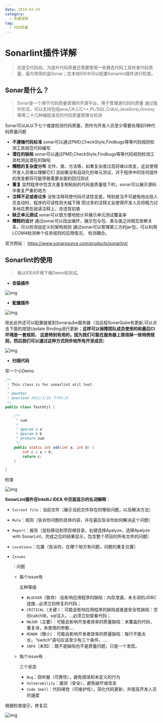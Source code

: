 ```yaml
---
date: 2019-03-29
category:
  - 质量保障
tag:
  - 代码质量
---
```

# Sonarlint插件详解 

> 在提交代码前，为提升代码质量还需要使用一些静态代码工具检查代码质量，最为常用的是Sonar；在本地IDE中可以配置Sonarlint插件进行检查。

## Sonar是什么？

> Sonar是一个用于代码质量管理的开源平台，用于管理源代码的质量 通过插件形式，可以支持包括java,C#,C/C++,PL/SQL,Cobol,JavaScrip,Groovy等等二十几种编程语言的代码质量管理与检测

Sonar可以从以下七个维度检测代码质量，而作为开发人员至少需要处理前5种代码质量问题

- **不遵循代码标准** sonar可以通过PMD,CheckStyle,Findbugs等等代码规则检测工具规范代码编写
- **潜在的缺陷** sonar可以通过PMD,CheckStyle,Findbugs等等代码规则检测工具检测出潜在的缺陷
- **糟糕的复杂度分布** 文件、类、方法等，如果复杂度过高将难以改变，这会使得开发人员难以理解它们 且如果没有自动化的单元测试，对于程序中的任何组件的改变都将可能导致需要全面的回归测试
- **重复** 显然程序中包含大量复制粘贴的代码是质量低下的，sonar可以展示源码中重复严重的地方
- **注释不足或者过多** 没有注释将使代码可读性变差，特别是当不可避免地出现人员变动时，程序的可读性将大幅下降 而过多的注释又会使得开发人员将精力过多地花费在阅读注释上，亦违背初衷
- **缺乏单元测试** sonar可以很方便地统计并展示单元测试覆盖率
- **糟糕的设计** 通过sonar可以找出循环，展示包与包、类与类之间相互依赖关系，可以检测自定义的架构规则 通过sonar可以管理第三方的jar包，可以利用LCOM4检测单个任务规则的应用情况， 检测耦合。

官方网站： https://www.sonarsource.com/products/sonarlint/

## Sonarlint的使用

> 我以IDEA环境下做Demo和测试。

- **安装插件**

![img](https://www.pdai.tech/images/develop/ut/dev-qt-sonarlint-1.png)

- **配置插件**

![img](https://www.pdai.tech/images/develop/ut/dev-qt-sonarlint-3.png)

除此此外还可以配置链接到Sonarqube服务器（当远程SonarQube有更新,可以点击下面的按钮Update Binding进行更新；**这样可以保障团队成员使用的和最后CI环境是一套规则， 这是特别有用的，因为我们可能在服务器上禁用掉一些特例规则，然后我们可以通过这种方式同步给所有开发成员**）

![img](https://www.pdai.tech/images/develop/ut/dev-qt-sonarlint-2.png)

- **扫描代码**

写一个小Demo

```java
/**
 * This class is for sonarlint util test.
 *
 * @author
 * @version 2021/1/29 下午8:25
 */
public class TestUtil {

    /**
     * sum.
     *
     * @param a a
     * @param b b
     * @return sum
     */
    public static int add(int a, int b) {
        int c = a + b;
        return c;
    }

}
```

检查

![img](https://www.pdai.tech/images/develop/ut/dev-qt-sonarlint-4.png)

**SonarLint插件在IntelliJ IDEA 中页面显示的名词解释**：

- `Current file`：当前文件（展示当前文件存在的哪些问题，以及解决方法）

- `Rule`：规则（告诉你问题的具体内容，并在最后告诉你如何解决这个问题）

- `Report`：报告（鼠标移动到项目根目录，右键选择Ayalyze，选择Ayalyze with SonarLint，完成之后的结果显示，包含整个项目的所有文件的问题）

- `Locations`：位置（告诉你，在哪个地方有问题，问题的重复位置）

- ```
  Issues
  ```

  ：问题 

  - 每个issue有

    五种等级

    - `BLOCKER`（致命）:会影响应用程序的缺陷：内存泄漏，未关闭的JDBC连接…必须立刻修复的代码；
    - `CRITICAL`（关键 ）：可能会影响应用程序的缺陷或者是安全性缺陷：空的catch块，sql注入，…必须立刻查看代码；
    - `MAJOR`（主要）：可能会影响开发者效率的质量缺陷：未覆盖的代码，重复块，未使用的参数….
    - `MINOR`（微小）：可能会影响开发者效率的质量缺陷：每行不能太长，“switch”语句应该至少有三个条件，….
    - `INFO`（未知）：既不是缺陷也不是质量问题，只是一个发现。

  - 每个issue有

    三个状态

    - `Bug`：窃听器（可靠性），避免错误和未定义的行为
    - `Vulnerability`：漏洞（安全），避免破坏或攻击
    - `Code Smell`：代码嗅觉（可维护性），简化代码更新，并提高开发人员的速度

根据检查提示，修复后

![img](https://www.pdai.tech/images/develop/ut/dev-qt-sonarlint-5.png)